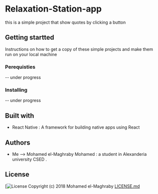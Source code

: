 # Relaxation-Station-app
this is a simple project that show quotes by clicking a button
## Getting startted
Instructions on how to get a copy of these simple projects and make them run on your local machine
### Perequisties
-- under progress
### Installing
-- under progress
## Built with
- React Native : A framework for building native apps using React
## Authors
- Me --> Mohamed el-Maghraby Mohamed : a student in Alexanderia university CSED .
## License 
[![License](https://github.com/Magho/Relaxation-Station-app/blob/master/LICENSE)
Copyright (c) 2018 Mohamed el-Maghraby
[LICENSE.md](https://github.com/Magho/Score-keeper-app/blob/master/LICENSE)

